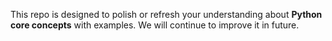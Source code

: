 This repo is designed to polish or refresh your understanding about <b>Python core concepts</b> with examples. We will continue to improve it in future.
